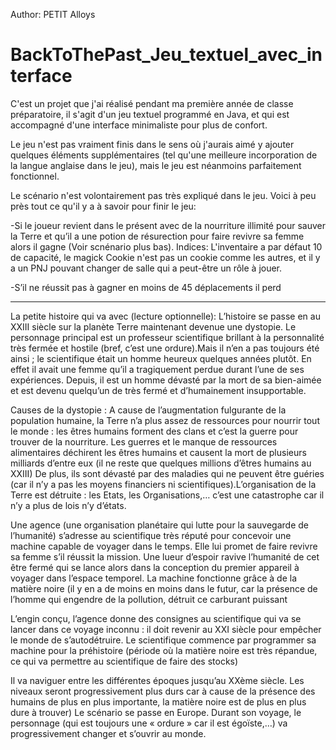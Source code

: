 Author: PETIT Alloys
# BackToThePast_Jeu_textuel_avec_interface
C'est un projet que j'ai réalisé pendant ma première année de classe préparatoire, il s'agit d'un jeu textuel programmé en Java, et qui est accompagné d'une interface minimaliste pour plus de confort.

Le jeu n'est pas vraiment finis dans le sens où j'aurais aimé y ajouter quelques éléments supplémentaires (tel qu'une meilleure incorporation de la langue anglaise dans le jeu), mais le jeu est néanmoins parfaitement fonctionnel.

Le scénario n'est volontairement pas très expliqué dans le jeu. Voici à peu près tout ce qu'il y a à savoir pour finir le jeu:

-Si le joueur revient dans le présent avec de la nourriture illimité pour sauver la Terre
et qu’il a une potion de résurection pour faire revivre sa femme alors il gagne (Voir scnénario plus bas).
Indices: L'inventaire a par défaut 10 de capacité, le magick Cookie n'est pas un cookie comme les autres, et il y a un PNJ pouvant changer de salle qui a peut-être un rôle à jouer.

-S’il ne réussit pas à gagner en moins de 45 déplacements il perd

-----------------------------------------------------------------
La petite histoire qui va avec (lecture optionnelle):
     L’histoire se passe en au XXIII siècle sur la planète Terre maintenant devenue une dystopie. Le personnage principal est un professeur scientifique brillant à la personnalité très fermée et hostile (bref, c’est une ordure).Mais il n’en a pas toujours été ainsi ; le scientifique était un homme heureux quelques années plutôt. En effet il avait une femme qu’il a tragiquement perdue durant l’une de ses expériences. Depuis, il est un homme dévasté par la mort de sa bien-aimée et est devenu quelqu’un de très fermé et d’humainement insupportable.

Causes de la dystopie : A cause de l’augmentation fulgurante de la population humaine, la Terre n’a plus assez de ressources pour  nourrir tout le monde : les êtres humains forment des clans et c’est la guerre pour trouver de la nourriture. Les guerres  et le manque de ressources alimentaires déchirent les êtres humains et  causent la mort de plusieurs milliards d’entre eux (il ne reste que quelques millions d’êtres humains au XXIII) De plus, ils sont dévasté par des maladies qui ne peuvent être guéries (car il n’y a pas les moyens financiers ni scientifiques).L’organisation de la Terre est détruite : les Etats, les Organisations,… c’est une catastrophe car il n’y a plus de lois n’y d’états.

Une agence (une organisation planétaire qui lutte pour la sauvegarde de l’humanité) s’adresse au scientifique très réputé pour concevoir une machine capable de voyager dans le temps. Elle lui promet de faire revivre sa femme s’il réussit la mission. Une lueur d’espoir ravive l’humanité de cet être fermé qui se lance alors dans la conception du premier appareil à voyager dans l’espace temporel. La machine fonctionne grâce à de la matière noire (il y en a de moins en moins dans le futur, car la présence de l’homme qui engendre de la pollution, détruit ce carburant puissant

L’engin conçu, l’agence donne des consignes au scientifique qui va se lancer dans ce voyage inconnu : il doit revenir au XXI siècle pour empêcher le monde de s’autodétruire. Le scientifique commence par programmer sa machine pour la préhistoire (période où la matière noire est très répandue, ce qui  va permettre au scientifique de faire des stocks)

Il va naviguer entre les différentes époques jusqu’au XXème siècle. Les niveaux seront progressivement plus durs car à cause de la présence des humains de plus en plus importante, la matière noire est de plus en plus dure à trouver) Le scénario se passe en Europe. Durant son voyage, le personnage (qui est toujours une « ordure » car il est égoïste,…) va progressivement changer et s’ouvrir au monde.
